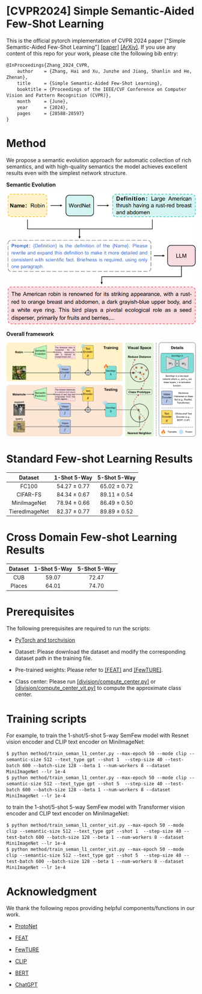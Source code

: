 # [CVPR2024] Simple Semantic-Aided Few-Shot Learning

This is the official pytorch implementation of CVPR 2024 paper ["Simple Semantic-Aided Few-Shot Learning"] [[paper]](https://openaccess.thecvf.com/content/CVPR2024/papers/Zhang_Simple_Semantic-Aided_Few-Shot_Learning_CVPR_2024_paper.pdf) [[ArXiv]](https://arxiv.org/pdf/2311.18649.pdf). If you use any content of this repo for your work, please cite the following bib entry:

    @InProceedings{Zhang_2024_CVPR,
        author    = {Zhang, Hai and Xu, Junzhe and Jiang, Shanlin and He, Zhenan},
        title     = {Simple Semantic-Aided Few-Shot Learning},
        booktitle = {Proceedings of the IEEE/CVF Conference on Computer Vision and Pattern Recognition (CVPR)},
        month     = {June},
        year      = {2024},
        pages     = {28588-28597}
    }

# Method

We propose a semantic evolution approach for automatic collection of rich semantics, and with high-quality semantics the model achieves excellent results even with the simplest network structure.

**Semantic Evolution**

<img src='imgs/fig2_00.png' width='640'>

**Overall framework**

<img src='imgs/fig3_00.png'>

# Standard Few-shot Learning Results
|  Dataset  | 1-Shot 5-Way | 5-Shot 5-Way |  
|:--------:|:------------:|:------------:|
| FC100 |    54.27 ± 0.77     |    65.02 ± 0.72    |
|  CIFAR-FS  |     84.34 ± 0.67     |     89.11 ± 0.54    |
| MiniImageNet |    78.94 ± 0.66     |     86.49 ± 0.50    |
| TieredImageNet |      82.37 ± 0.77     |     89.89 ± 0.52    |

# Cross Domain Few-shot Learning Results
|  Dataset  | 1-Shot 5-Way | 5-Shot 5-Way |  
|:--------:|:------------:|:------------:|
| CUB      |    59.07     |    72.47    |
|  Places  |    64.01     |    74.70    |

# Prerequisites

The following prerequisites are required to run the scripts:

- [PyTorch and torchvision](https://pytorch.org)

- Dataset: Please download the dataset and modify the corresponding dataset path in the training file.

- Pre-trained weights: Please refer to [[FEAT]](https://github.com/Sha-Lab/FEAT) and [[FewTURE]](https://github.com/mrkshllr/FewTURE).

- Class center: Please run [[division/compute_center.py]](https://github.com/zhangdoudou123/SemFew/blob/main/division/compute_center.py) or [[division/compute_center_vit.py]](https://github.com/zhangdoudou123/SemFew/blob/main/division/compute_center_vit.py) to compute the approximate class center. 

# Training scripts

For example, to train the 1-shot/5-shot 5-way SemFew model with Resnet vision encoder and CLIP text encoder on MiniImageNet:

    $ python method/train_seman_l1_center.py --max-epoch 50 --mode clip --semantic-size 512 --text_type gpt --shot 1  --step-size 40 --test-batch 600 --batch-size 128 --beta 1 --num-workers 8 --dataset MiniImageNet --lr 1e-4
    $ python method/train_seman_l1_center.py --max-epoch 50 --mode clip --semantic-size 512 --text_type gpt --shot 5  --step-size 40 --test-batch 600 --batch-size 128 --beta 1 --num-workers 8 --dataset MiniImageNet --lr 1e-4

to train the 1-shot/5-shot 5-way SemFew model with Transformer vision encoder and CLIP text encoder on MiniImageNet:

    $ python method/train_seman_l1_center_vit.py --max-epoch 50 --mode clip --semantic-size 512 --text_type gpt --shot 1  --step-size 40 --test-batch 600 --batch-size 128 --beta 1 --num-workers 8 --dataset MiniImageNet --lr 1e-4
    $ python method/train_seman_l1_center_vit.py --max-epoch 50 --mode clip --semantic-size 512 --text_type gpt --shot 5  --step-size 40 --test-batch 600 --batch-size 128 --beta 1 --num-workers 8 --dataset MiniImageNet --lr 1e-4

# Acknowledgment

We thank the following repos providing helpful components/functions in our work.

- [ProtoNet](https://github.com/cyvius96/prototypical-network-pytorch)

- [FEAT](https://github.com/Sha-Lab/FEAT) 

- [FewTURE](https://github.com/mrkshllr/FewTURE)

- [CLIP](https://github.com/openai/CLIP)

- [BERT](https://github.com/google-research/bert)

- [ChatGPT](https://openai.com/chatgpt/)
















